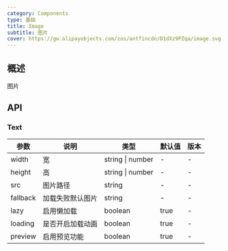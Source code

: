 ```yaml
---
category: Components
type: 基础
title: Image
subtitle: 图片
cover: https://gw.alipayobjects.com/zos/antfincdn/D1dXz9PZqa/image.svg
---
```


## 概述

图片

## API

### Text

| 参数     | 说明             | 类型             | 默认值 | 版本 |
| -------- | ---------------- | ---------------- | ------ | ---- |
| width    | 宽               | string \| number | -      | -    |
| height   | 高               | string \| number | -      | -    |
| src      | 图片路径         | string           | -      | -    |
| fallback | 加载失败默认图片 | string           | -      | -    |
| lazy     | 启用懒加载       | boolean          | true   | -    |
| loading     | 是否开启加载动画 | boolean          | true   | -    |
| preview  | 启用预览功能     | boolean          | true   | -    |
